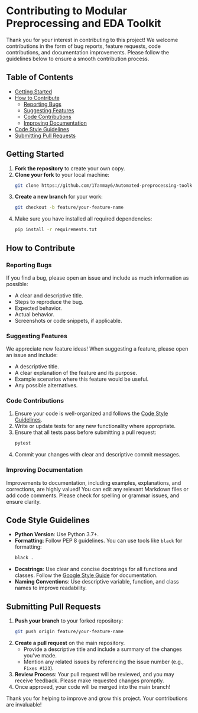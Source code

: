 # Contributing to Modular Preprocessing and EDA Toolkit

Thank you for your interest in contributing to this project! We welcome contributions in the form of bug reports, feature requests, code contributions, and documentation improvements. Please follow the guidelines below to ensure a smooth contribution process.

## Table of Contents

- [Getting Started](#getting-started)
- [How to Contribute](#how-to-contribute)
  - [Reporting Bugs](#reporting-bugs)
  - [Suggesting Features](#suggesting-features)
  - [Code Contributions](#code-contributions)
  - [Improving Documentation](#improving-documentation)
- [Code Style Guidelines](#code-style-guidelines)
- [Submitting Pull Requests](#submitting-pull-requests)

## Getting Started

1. **Fork the repository** to create your own copy.
2. **Clone your fork** to your local machine:
   ```bash
   git clone https://github.com/1Tanmay6/Automated-preprocessing-toolkit.git
   ```
3. **Create a new branch** for your work:
   ```bash
   git checkout -b feature/your-feature-name
   ```
4. Make sure you have installed all required dependencies:
   ```bash
   pip install -r requirements.txt
   ```

## How to Contribute

### Reporting Bugs

If you find a bug, please open an issue and include as much information as possible:

- A clear and descriptive title.
- Steps to reproduce the bug.
- Expected behavior.
- Actual behavior.
- Screenshots or code snippets, if applicable.

### Suggesting Features

We appreciate new feature ideas! When suggesting a feature, please open an issue and include:

- A descriptive title.
- A clear explanation of the feature and its purpose.
- Example scenarios where this feature would be useful.
- Any possible alternatives.

### Code Contributions

1. Ensure your code is well-organized and follows the [Code Style Guidelines](#code-style-guidelines).
2. Write or update tests for any new functionality where appropriate.
3. Ensure that all tests pass before submitting a pull request:
   ```bash
   pytest
   ```
4. Commit your changes with clear and descriptive commit messages.

### Improving Documentation

Improvements to documentation, including examples, explanations, and corrections, are highly valued! You can edit any relevant Markdown files or add code comments. Please check for spelling or grammar issues, and ensure clarity.

## Code Style Guidelines

- **Python Version**: Use Python 3.7+.
- **Formatting**: Follow PEP 8 guidelines. You can use tools like `black` for formatting:
  ```bash
  black .
  ```
- **Docstrings**: Use clear and concise docstrings for all functions and classes. Follow the [Google Style Guide](https://google.github.io/styleguide/pyguide.html#383-functions-and-methods) for documentation.
- **Naming Conventions**: Use descriptive variable, function, and class names to improve readability.

## Submitting Pull Requests

1. **Push your branch** to your forked repository:
   ```bash
   git push origin feature/your-feature-name
   ```
2. **Create a pull request** on the main repository.
   - Provide a descriptive title and include a summary of the changes you’ve made.
   - Mention any related issues by referencing the issue number (e.g., `Fixes #123`).
3. **Review Process**: Your pull request will be reviewed, and you may receive feedback. Please make requested changes promptly.
4. Once approved, your code will be merged into the main branch!

Thank you for helping to improve and grow this project. Your contributions are invaluable!
